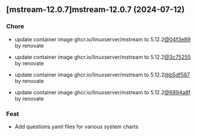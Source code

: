 

## [mstream-12.0.7]mstream-12.0.7 (2024-07-12)

### Chore



- update container image ghcr.io/linuxserver/mstream to 5.12.2[@04f3e89](https://github.com/04f3e89) by renovate

- update container image ghcr.io/linuxserver/mstream to 5.12.2[@3c75255](https://github.com/3c75255) by renovate

- update container image ghcr.io/linuxserver/mstream to 5.12.2[@b5df587](https://github.com/b5df587) by renovate

- update container image ghcr.io/linuxserver/mstream to 5.12.2[@6894a8f](https://github.com/6894a8f) by renovate

### Feat



- Add questions.yaml files for various system charts